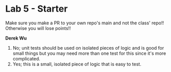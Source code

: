 # Lab 5 - Starter

Make sure you make a PR to your own repo's main and not the class' repo!! Otherwise you will lose points!!

**Derek Wu**

1. No; unit tests should be used on isolated pieces of logic and is good for
   small things but you may need more than one test for this since it's more
   complicated.
   <br>
2. Yes; this is a small, isolated piece of logic that is easy to test.
